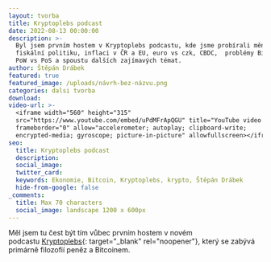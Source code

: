 ```yaml
---
layout: tvorba
title: Kryptoplebs podcast
date: 2022-08-13 00:00:00
description: >-
  Byl jsem prvním hostem v Kryptoplebs podcastu, kde jsme probírali měnovou a
  fiskální politiku, inflaci v ČR a EU, euro vs czk, CBDC,  problémy Bitcoinu,
  PoW vs PoS a spoustu dalších zajímavých témat.
author: Štěpán Drábek
featured: true
featured_image: /uploads/návrh-bez-názvu.png
categories: dalsi tvorba
download:
video-url: >-
  <iframe width="560" height="315"
  src="https://www.youtube.com/embed/uPdMFrApQGU" title="YouTube video player"
  frameborder="0" allow="accelerometer; autoplay; clipboard-write;
  encrypted-media; gyroscope; picture-in-picture" allowfullscreen></iframe>
seo:
  title: Kryptoplebs podcast
  description:
  social_image:
  twitter_card:
  keywords: Ekonomie, Bitcoin, Kryptoplebs, krypto, Štěpán Drábek
  hide-from-google: false
_comments:
  title: Max 70 characters
  social_image: landscape 1200 x 600px
---
```

Měl jsem tu čest b&yacute;t t&iacute;m vůbec prvn&iacute;m hostem v novém podcastu&nbsp;[Kryptoplebs](https://www.youtube.com/channel/UCzg8Lo2-zxu2yTWU4-I3ORA){: target="_blank" rel="noopener"}, kter&yacute; se zab&yacute;v&aacute; prim&aacute;rně filozofi&iacute; peněz a Bitcoinem.&nbsp;